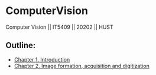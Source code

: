 # ComputerVision
Computer Vision || IT5409 || 20202 || HUST

## Outline:
- [Chapter 1. Introduction](https://github.com/greyhub/CV/blob/main/chapter1.md)
- [Chapter 2. Image formation, acquisition and digitization](https://github.com/greyhub/CV/blob/main/chapter2.md)
